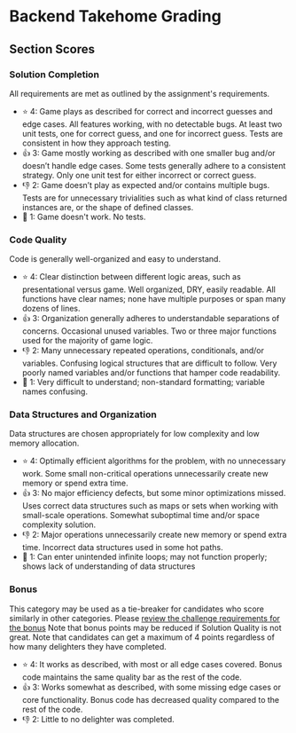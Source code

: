 # Backend Takehome Grading

## Section Scores

### Solution Completion

All requirements are met as outlined by the assignment's requirements.

- ⭐ 4: Game plays as described for correct and incorrect guesses and edge cases. All features working, with no detectable bugs. At least two unit tests, one for correct guess, and one for incorrect guess. Tests are consistent in how they approach testing.
- 👍 3: Game mostly working as described with one smaller bug and/or doesn’t handle edge cases. Some tests generally adhere to a consistent strategy. Only one unit test for either incorrect or correct guess.
- 👎 2: Game doesn’t play as expected and/or contains multiple bugs. Tests are for unnecessary trivialities such as what kind of class returned instances are, or the shape of defined classes.
- 🛑 1: Game doesn't work. No tests.

### Code Quality

Code is generally well-organized and easy to understand.

- ⭐ 4: Clear distinction between different logic areas, such as presentational versus game. Well organized, DRY, easily readable. All functions have clear names; none have multiple purposes or span many dozens of lines.
- 👍 3: Organization generally adheres to understandable separations of concerns. Occasional unused variables. Two or three major functions used for the majority of game logic.
- 👎 2: Many unnecessary repeated operations, conditionals, and/or variables. Confusing logical structures that are difficult to follow. Very poorly named variables and/or functions that hamper code readability.
- 🛑 1: Very difficult to understand; non-standard formatting; variable names confusing.

### Data Structures and Organization

Data structures are chosen appropriately for low complexity and low memory allocation.

- ⭐ 4: Optimally efficient algorithms for the problem, with no unnecessary work. Some small non-critical operations unnecessarily create new memory or spend extra time.
- 👍 3: No major efficiency defects, but some minor optimizations missed. Uses correct data structures such as maps or sets when working with small-scale operations. Somewhat suboptimal time and/or space complexity solution.
- 👎 2: Major operations unnecessarily create new memory or spend extra time. Incorrect data structures used in some hot paths.
- 🛑 1: Can enter unintended infinite loops; may not function properly; shows lack of understanding of data structures

### Bonus

This category may be used as a tie-breaker for candidates who score similarly in other categories. Please [review the challenge requirements for the bonus](https://github.com/Codecademy/internship-code-challenge/tree/master/backend#bonus)
Note that bonus points may be reduced if Solution Quality is not great.
Note that candidates can get a maximum of 4 points regardless of how many delighters they have completed.

- ⭐ 4: It works as described, with most or all edge cases covered. Bonus code maintains the same quality bar as the rest of the code.
- 👍 3: Works somewhat as described, with some missing edge cases or core functionality. Bonus code has decreased quality compared to the rest of the code.
- 👎 2: Little to no delighter was completed.
